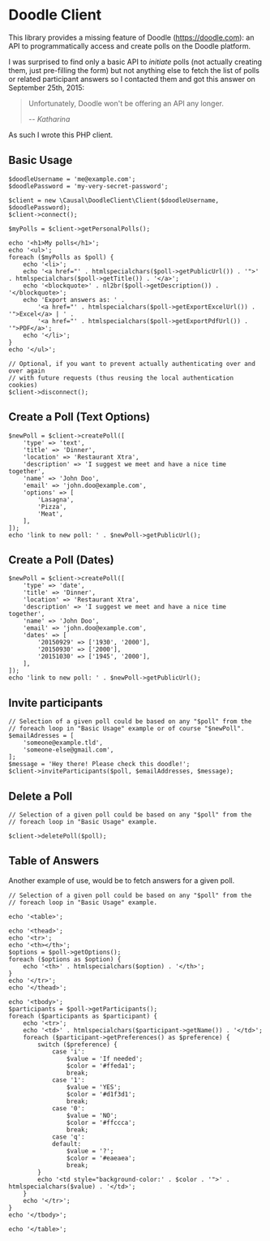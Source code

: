 # Doodle Client

This library provides a missing feature of Doodle (https://doodle.com): an API to programmatically access and create
polls on the Doodle platform.

I was surprised to find only a basic API to *initiate* polls (not actually creating them, just pre-filling the form) but
not anything else to fetch the list of polls or related participant answers so I contacted them and got this answer on
September 25th, 2015:

> Unfortunately, Doodle won't be offering an API any longer.
>
> -- <cite>Katharina</cite>

As such I wrote this PHP client.


## Basic Usage

```
$doodleUsername = 'me@example.com';
$doodlePassword = 'my-very-secret-password';

$client = new \Causal\DoodleClient\Client($doodleUsername, $doodlePassword);
$client->connect();

$myPolls = $client->getPersonalPolls();

echo '<h1>My polls</h1>';
echo '<ul>';
foreach ($myPolls as $poll) {
    echo '<li>';
    echo '<a href="' . htmlspecialchars($poll->getPublicUrl()) . '">' . htmlspecialchars($poll->getTitle()) . '</a>';
    echo '<blockquote>' . nl2br($poll->getDescription()) . '</blockquote>';
    echo 'Export answers as: ' .
        '<a href="' . htmlspecialchars($poll->getExportExcelUrl()) . '">Excel</a> | ' .
        '<a href="' . htmlspecialchars($poll->getExportPdfUrl()) . '">PDF</a>';
    echo '</li>';
}
echo '</ul>';

// Optional, if you want to prevent actually authenticating over and over again
// with future requests (thus reusing the local authentication cookies)
$client->disconnect();
```

## Create a Poll (Text Options)

```
$newPoll = $client->createPoll([
    'type' => 'text',
    'title' => 'Dinner',
    'location' => 'Restaurant Xtra',
    'description' => 'I suggest we meet and have a nice time together',
    'name' => 'John Doo',
    'email' => 'john.doo@example.com',
    'options' => [
        'Lasagna',
        'Pizza',
        'Meat',
    ],
]);
echo 'link to new poll: ' . $newPoll->getPublicUrl();
```


## Create a Poll (Dates)

```
$newPoll = $client->createPoll([
    'type' => 'date',
    'title' => 'Dinner',
    'location' => 'Restaurant Xtra',
    'description' => 'I suggest we meet and have a nice time together',
    'name' => 'John Doo',
    'email' => 'john.doo@example.com',
    'dates' => [
        '20150929' => ['1930', '2000'],
        '20150930' => ['2000'],
        '20151030' => ['1945', '2000'],
    ],
]);
echo 'link to new poll: ' . $newPoll->getPublicUrl();
```


## Invite participants

```
// Selection of a given poll could be based on any "$poll" from the
// foreach loop in "Basic Usage" example or of course "$newPoll".
$emailAdresses = [
    'someone@example.tld',
    'someone-else@gmail.com',
];
$message = 'Hey there! Please check this doodle!';
$client->inviteParticipants($poll, $emailAddresses, $message);
```


## Delete a Poll

```
// Selection of a given poll could be based on any "$poll" from the
// foreach loop in "Basic Usage" example.

$client->deletePoll($poll);
```


## Table of Answers

Another example of use, would be to fetch answers for a given poll.

```
// Selection of a given poll could be based on any "$poll" from the
// foreach loop in "Basic Usage" example.

echo '<table>';

echo '<thead>';
echo '<tr>';
echo '<th></th>';
$options = $poll->getOptions();
foreach ($options as $option) {
    echo '<th>' . htmlspecialchars($option) . '</th>';
}
echo '</tr>';
echo '</thead>';

echo '<tbody>';
$participants = $poll->getParticipants();
foreach ($participants as $participant) {
    echo '<tr>';
    echo '<td>' . htmlspecialchars($participant->getName()) . '</td>';
    foreach ($participant->getPreferences() as $preference) {
        switch ($preference) {
            case 'i':
                $value = 'If needed';
                $color = '#ffeda1';
                break;
            case '1':
                $value = 'YES';
                $color = '#d1f3d1';
                break;
            case '0':
                $value = 'NO';
                $color = '#ffccca';
                break;
            case 'q':
            default:
                $value = '?';
                $color = '#eaeaea';
                break;
        }
        echo '<td style="background-color:' . $color . '">' . htmlspecialchars($value) . '</td>';
    }
    echo '</tr>';
}
echo '</tbody>';

echo '</table>';
```
